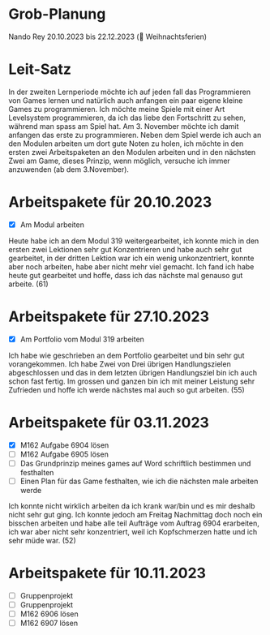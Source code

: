 # Grob-Planung

Nando Rey
20.10.2023 bis 22.12.2023 (🎄 Weihnachtsferien)

# Leit-Satz

In der zweiten Lernperiode möchte ich auf jeden fall das Programmieren von Games lernen und natürlich auch anfangen ein paar eigene kleine Games zu programmieren. Ich möchte meine Spiele mit einer Art Levelsystem programmieren, da ich das liebe den Fortschritt zu sehen, während man spass am Spiel hat. Am 3. November möchte ich damit anfangen das erste zu programmieren. Neben dem Spiel werde ich auch an den Modulen arbeiten um dort gute Noten zu holen, ich möchte in den ersten zwei Arbeitspaketen an den Modulen arbeiten und in den nächsten Zwei am Game, dieses Prinzip, wenn möglich, versuche ich immer anzuwenden (ab dem 3.November).

# Arbeitspakete für 20.10.2023

- [x] Am Modul arbeiten

Heute habe ich an dem Modul 319 weitergearbeitet, ich konnte mich in den ersten zwei Lektionen sehr gut Konzentrieren und habe auch sehr gut gearbeitet, in der dritten Lektion war ich ein wenig unkonzentriert, konnte aber noch arbeiten, habe aber nicht mehr viel gemacht. Ich fand ich habe heute gut gearbeitet und hoffe, dass ich das nächste mal genauso gut arbeite. (61)

# Arbeitspakete für 27.10.2023

- [x] Am Portfolio vom Modul 319 arbeiten

Ich habe wie geschrieben an dem Portfolio gearbeitet und bin sehr gut vorangekommen. Ich habe Zwei von Drei übrigen Handlungszielen abgeschlossen und das in dem letzten übrigen Handlungsziel bin ich auch schon fast fertig. Im grossen und ganzen bin ich mit meiner Leistung sehr Zufrieden und hoffe ich werde nächstes mal auch so gut arbeiten. (55)

# Arbeitspakete für 03.11.2023

- [x] M162 Aufgabe 6904 lösen
- [ ] M162 Aufgabe 6905 lösen
- [ ] Das Grundprinzip meines games auf Word schriftlich bestimmen und festhalten
- [ ] Einen Plan für das Game festhalten, wie ich die nächsten male arbeiten werde

Ich konnte nicht wirklich arbeiten da ich krank war/bin und es mir deshalb nicht sehr gut ging. Ich konnte jedoch am Freitag Nachmittag doch noch ein bisschen arbeiten und habe alle teil Aufträge vom Auftrag 6904 erarbeiten, ich war aber nicht sehr konzentriert, weil ich Kopfschmerzen hatte und ich sehr müde war. (52)

# Arbeitspakete für 10.11.2023

- [ ] Gruppenprojekt
- [ ] Gruppenprojekt
- [ ] M162 6906 lösen
- [ ] M162 6907 lösen
